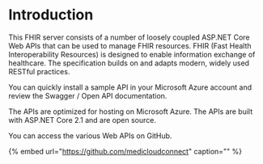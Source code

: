# Introduction

This FHIR server consists of a number of loosely coupled ASP.NET Core Web APIs that can be used to manage FHIR resources. FHIR \(Fast Health Interoperability Resources\) is designed to enable information exchange of healthcare. The specification builds on and adapts modern, widely used RESTful practices.

You can quickly install a sample API in your Microsoft Azure account and review the Swagger / Open API documentation.



The APIs are optimized for hosting on Microsoft Azure. The APIs are built with ASP.NET Core 2.1 and are open source.

You can access the various Web APIs on GitHub.

{% embed url="https://github.com/medicloudconnect" caption="" %}

